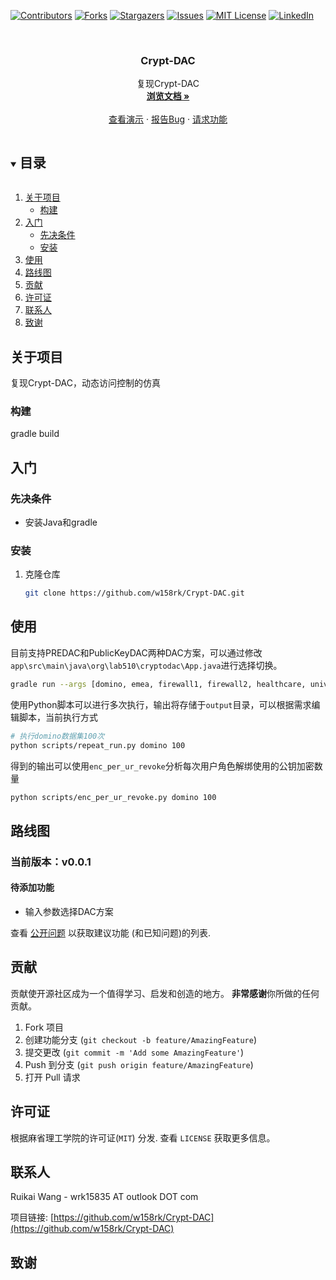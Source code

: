 <!--
*** 感谢您查看最佳自述模板。如果你有什么建议
*** 如果这样做更好，请 Fork 仓库并创建拉取请求
*** 或者干脆用“enhancement”标签打开一个问题。
*** 再次感谢！现在去创造一些惊人的东西！：D
***
***
***
***以避免重新键入过多的信息。搜索并替换以下内容：
*** w158rk, Crypt-DAC, twitter_handle, email, project_title, project_description
-->



<!-- PROJECT SHIELDS -->
<!--
*** 我正在使用markdown“reference style”的可读性链接。
*** 引用链接用括号[]而不是括号（）括起来。
*** 有关引用变量的声明，请参见本文档的底部
*** 对于贡献者url、forks url等，这是一种可选的、简洁的语法。
*** https://www.markdownguide.org/basic-syntax/#reference-style-links
-->
[![Contributors][contributors-shield]][contributors-url]
[![Forks][forks-shield]][forks-url]
[![Stargazers][stars-shield]][stars-url]
[![Issues][issues-shield]][issues-url]
[![MIT License][license-shield]][license-url]
[![LinkedIn][linkedin-shield]][linkedin-url]



<!-- PROJECT LOGO -->
<br />
<p align="center">
  <!-- <a href="https://github.com/w158rk/Crypt-DAC">
    <img src="images/logo.png" alt="Logo" width="80" height="80">
  </a> -->

  <h3 align="center">Crypt-DAC</h3>

  <p align="center">
    复现Crypt-DAC
    <br />
    <a href="https://github.com/w158rk/Crypt-DAC"><strong>浏览文档 »</strong></a>
    <br />
    <br />
    <a href="https://github.com/w158rk/Crypt-DAC">查看演示</a>
    ·
    <a href="https://github.com/w158rk/Crypt-DAC/issues">报告Bug</a>
    ·
    <a href="https://github.com/w158rk/Crypt-DAC/issues">请求功能</a>
  </p>
</p>



<!-- TABLE OF CONTENTS -->
<details open="open">
  <summary><h2 style="display: inline-block">目录</h2></summary>
  <ol>
    <li>
      <a href="#about-the-project">关于项目</a>
      <ul>
        <li><a href="#built-with">构建</a></li>
      </ul>
    </li>
    <li>
      <a href="#getting-started">入门</a>
      <ul>
        <li><a href="#prerequisites">先决条件</a></li>
        <li><a href="#installation">安装</a></li>
      </ul>
    </li>
    <li><a href="#usage">使用</a></li>
    <li><a href="#roadmap">路线图</a></li>
    <li><a href="#contributing">贡献</a></li>
    <li><a href="#license">许可证</a></li>
    <li><a href="#contact">联系人</a></li>
    <li><a href="#acknowledgements">致谢</a></li>
  </ol>
</details>



<!-- ABOUT THE PROJECT -->
## 关于项目


复现Crypt-DAC，动态访问控制的仿真


### 构建

gradle build


<!-- GETTING STARTED -->
## 入门


### 先决条件

- 安装Java和gradle

### 安装

1. 克隆仓库
   ```sh
   git clone https://github.com/w158rk/Crypt-DAC.git
   ```


<!-- USAGE EXAMPLES -->
## 使用

目前支持PREDAC和PublicKeyDAC两种DAC方案，可以通过修改`app\src\main\java\org\lab510\cryptodac\App.java`进行选择切换。

```sh
gradle run --args [domino, emea, firewall1, firewall2, healthcare, university]
```

使用Python脚本可以进行多次执行，输出将存储于`output`目录，可以根据需求编辑脚本，当前执行方式

```sh
# 执行domino数据集100次
python scripts/repeat_run.py domino 100
```

得到的输出可以使用`enc_per_ur_revoke`分析每次用户角色解绑使用的公钥加密数量

```sh
python scripts/enc_per_ur_revoke.py domino 100
```

<!-- ROADMAP -->
## 路线图

### 当前版本：v0.0.1

#### 待添加功能

- 输入参数选择DAC方案

查看 [公开问题](https://github.com/w158rk/Crypt-DAC/issues) 以获取建议功能 (和已知问题)的列表.


<!-- CONTRIBUTING -->
## 贡献

贡献使开源社区成为一个值得学习、启发和创造的地方。 **非常感谢**你所做的任何贡献。

1. Fork 项目
2. 创建功能分支 (`git checkout -b feature/AmazingFeature`)
3. 提交更改 (`git commit -m 'Add some AmazingFeature'`)
4. Push 到分支 (`git push origin feature/AmazingFeature`)
5. 打开 Pull 请求



<!-- LICENSE -->
## 许可证

根据麻省理工学院的许可证(`MIT`)  分发. 查看 `LICENSE` 获取更多信息。



<!-- CONTACT -->
## 联系人

Ruikai Wang - wrk15835 AT outlook DOT com

项目链接: [https://github.com/w158rk/Crypt-DAC](https://github.com/w158rk/Crypt-DAC)



<!-- ACKNOWLEDGEMENTS -->
## 致谢





<!-- MARKDOWN LINKS & IMAGES -->
<!-- https://www.markdownguide.org/basic-syntax/#reference-style-links -->
[contributors-shield]: https://img.shields.io/github/contributors/w158rk/Crypt-DAC.svg?style=for-the-badge
[contributors-url]: https://github.com/w158rk/Crypt-DAC/graphs/contributors
[forks-shield]: https://img.shields.io/github/forks/w158rk/Crypt-DAC.svg?style=for-the-badge
[forks-url]: https://github.com/w158rk/Crypt-DAC/network/members
[stars-shield]: https://img.shields.io/github/stars/w158rk/Crypt-DAC.svg?style=for-the-badge
[stars-url]: https://github.com/w158rk/Crypt-DAC/stargazers
[issues-shield]: https://img.shields.io/github/issues/w158rk/Crypt-DAC.svg?style=for-the-badge
[issues-url]: https://github.com/w158rk/Crypt-DAC/issues
[license-shield]: https://img.shields.io/github/license/w158rk/Crypt-DAC.svg?style=for-the-badge
[license-url]: https://github.com/w158rk/Crypt-DAC/blob/master/LICENSE.txt
[linkedin-shield]: https://img.shields.io/badge/-LinkedIn-black.svg?style=for-the-badge&logo=linkedin&colorB=555
[linkedin-url]: https://linkedin.com/in/w158rk